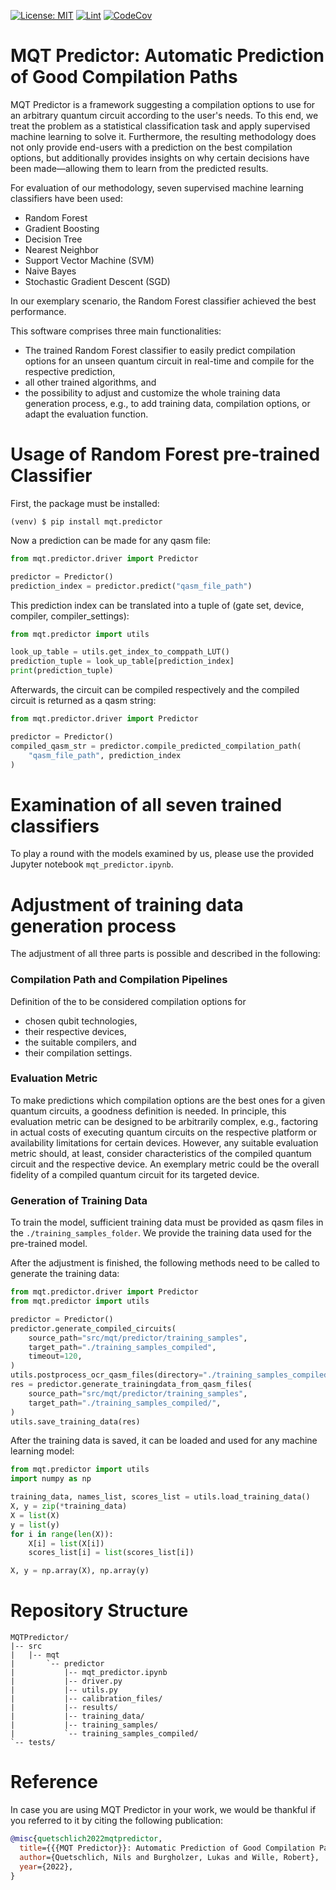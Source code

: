 [![License: MIT](https://img.shields.io/badge/license-MIT-blue.svg?style=flat-square)](https://opensource.org/licenses/MIT)
[![Lint](https://github.com/nquetschlich/MQTPredictor/actions/workflows/linter.yml/badge.svg)](https://github.com/nquetschlich/MQTPredictor/actions/workflows/linter.yml)
[![CodeCov](https://github.com/nquetschlich/MQTPredictor/actions/workflows/coverage.yml/badge.svg)](https://github.com/nquetschlich/MQTPredictor/actions/workflows/coverage.yml)

# MQT Predictor: Automatic Prediction of Good Compilation Paths

MQT Predictor is a framework suggesting a compilation options to use for an arbitrary quantum circuit according to the user's needs.
To this end, we treat the problem as a statistical classification task and apply supervised machine learning to solve it.
Furthermore, the resulting methodology does not only provide end-users with a prediction on the best compilation options,
but additionally provides insights on why certain decisions have been made—allowing them to learn from the predicted results.

For evaluation of our methodology, seven supervised machine learning classifiers have been used:

- Random Forest
- Gradient Boosting
- Decision Tree
- Nearest Neighbor
- Support Vector Machine (SVM)
- Naive Bayes
- Stochastic Gradient Descent (SGD)

In our exemplary scenario, the Random Forest classifier achieved the best performance.

This software comprises three main functionalities:

- The trained Random Forest classifier to easily predict compilation options for an unseen quantum circuit
  in real-time and compile for the respective prediction,
- all other trained algorithms, and
- the possibility to adjust and customize the whole training data generation process, e.g., to add training data, compilation options, or adapt the evaluation function.

# Usage of Random Forest pre-trained Classifier

First, the package must be installed:

```console
(venv) $ pip install mqt.predictor
```

Now a prediction can be made for any qasm file:

```python
from mqt.predictor.driver import Predictor

predictor = Predictor()
prediction_index = predictor.predict("qasm_file_path")
```

This prediction index can be translated into a tuple of (gate set, device, compiler, compiler_settings):

```python
from mqt.predictor import utils

look_up_table = utils.get_index_to_comppath_LUT()
prediction_tuple = look_up_table[prediction_index]
print(prediction_tuple)
```

Afterwards, the circuit can be compiled respectively and the compiled circuit is returned as a qasm string:

```python
from mqt.predictor.driver import Predictor

predictor = Predictor()
compiled_qasm_str = predictor.compile_predicted_compilation_path(
    "qasm_file_path", prediction_index
)
```

# Examination of all seven trained classifiers

To play a round with the models examined by us, please use the provided Jupyter notebook `mqt_predictor.ipynb`.

# Adjustment of training data generation process

The adjustment of all three parts is possible and described in the following:

### Compilation Path and Compilation Pipelines

Definition of the to be considered compilation options for

- chosen qubit technologies,
- their respective devices,
- the suitable compilers, and
- their compilation settings.

### Evaluation Metric

To make predictions which compilation options are the best ones for a given quantum circuits, a goodness definition is needed.
In principle, this evaluation metric can be designed to be arbitrarily complex, e.g., factoring in actual costs of executing quantum circuits on the respective platform or availability limitations for certain devices.
However, any suitable evaluation metric should, at least, consider characteristics of the compiled quantum circuit and the respective device.
An exemplary metric could be the overall fidelity of a compiled quantum circuit for its targeted device.

### Generation of Training Data

To train the model, sufficient training data must be provided as qasm files in the `./training_samples_folder`.
We provide the training data used for the pre-trained model.

After the adjustment is finished, the following methods need to be called to generate the training data:

```python
from mqt.predictor.driver import Predictor
from mqt.predictor import utils

predictor = Predictor()
predictor.generate_compiled_circuits(
    source_path="src/mqt/predictor/training_samples",
    target_path="./training_samples_compiled",
    timeout=120,
)
utils.postprocess_ocr_qasm_files(directory="./training_samples_compiled")
res = predictor.generate_trainingdata_from_qasm_files(
    source_path="src/mqt/predictor/training_samples",
    target_path="./training_samples_compiled/",
)
utils.save_training_data(res)
```

After the training data is saved, it can be loaded and used for any machine learning model:

```python
from mqt.predictor import utils
import numpy as np

training_data, names_list, scores_list = utils.load_training_data()
X, y = zip(*training_data)
X = list(X)
y = list(y)
for i in range(len(X)):
    X[i] = list(X[i])
    scores_list[i] = list(scores_list[i])

X, y = np.array(X), np.array(y)
```

# Repository Structure

```
MQTPredictor/
|-- src
|   |-- mqt
|       `-- predictor
|           |-- mqt_predictor.ipynb
|           |-- driver.py
|           |-- utils.py
|           |-- calibration_files/
|           |-- results/
|           |-- training_data/
|           |-- training_samples/
|           `-- training_samples_compiled/
`-- tests/
```

# Reference

In case you are using MQT Predictor in your work, we would be thankful if you referred to it by citing the following publication:

```bibtex
@misc{quetschlich2022mqtpredictor,
  title={{{MQT Predictor}}: Automatic Prediction of Good Compilation Paths},
  author={Quetschlich, Nils and Burgholzer, Lukas and Wille, Robert},
  year={2022},
}
```
